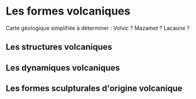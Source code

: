 # Les formes volcaniques

Carte géologique simplifiée à déterminer : Volvic ? Mazamet ? Lacaune ?

## Les structures volcaniques

## Les dynamiques volcaniques

## Les formes sculpturales d'origine volcanique

